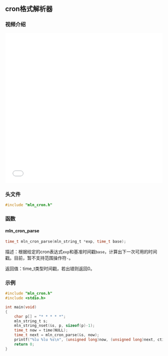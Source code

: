 ## cron格式解析器



### 视频介绍

<iframe src="//player.bilibili.com/player.html?bvid=BV1Ju4y1d7Zg&page=1&autoplay=0" scrolling="no" border="0" frameborder="no" framespacing="0" allowfullscreen="true" height="480px" width="100%"> </iframe>



### 头文件

```c
#include "mln_cron.h"
```



### 函数

#### mln_cron_parse

```c
time_t mln_cron_parse(mln_string_t *exp, time_t base);
```

描述：根据给定的cron表达式`exp`和基准时间戳`base`，计算出下一次可用的时间戳。目前，暂不支持范围操作符`-`。

返回值：time_t类型时间戳，若出错则返回0。



### 示例

```c
#include "mln_cron.h"
#include <stdio.h>

int main(void)
{
    char p[] = "* * * * *";
    mln_string_t s;
    mln_string_nset(&s, p, sizeof(p)-1);
    time_t now = time(NULL);
    time_t next = mln_cron_parse(&s, now);
    printf("%lu %lu %s\n", (unsigned long)now, (unsigned long)next, ctime(&next));
    return 0;
}
```

